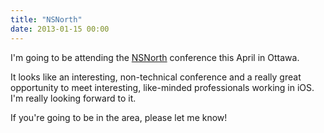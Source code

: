 ```yaml
---
title: "NSNorth"
date: 2013-01-15 00:00
---
```


I'm going to be attending the [NSNorth](http://nsnorth.ca) conference this April in Ottawa.

It looks like an interesting, non-technical conference and a really great opportunity to meet interesting, like-minded professionals working in iOS. I'm really looking forward to it.

If you're going to be in the area, please let me know!

<!-- more -->
